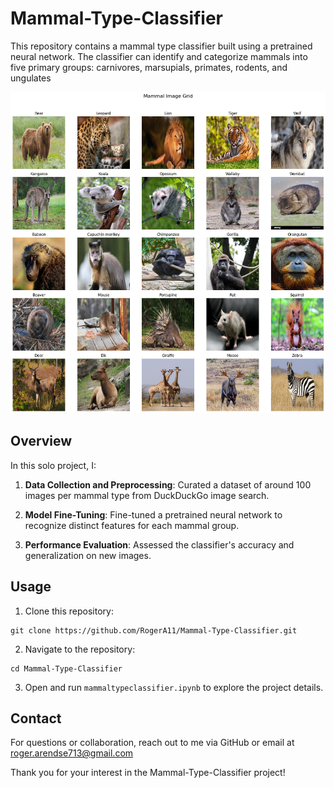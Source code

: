 # Mammal-Type-Classifier

This repository contains a mammal type classifier built using a pretrained neural network. The classifier can identify and categorize mammals into five primary groups: carnivores, marsupials, primates, rodents, and ungulates

![Logo](images/output.png)

## Overview

In this solo project, I:

1. **Data Collection and Preprocessing**: Curated a dataset of around 100 images per mammal type from DuckDuckGo image search.

2. **Model Fine-Tuning**: Fine-tuned a pretrained neural network to recognize distinct features for each mammal group.

3. **Performance Evaluation**: Assessed the classifier's accuracy and generalization on new images.

## Usage

1. Clone this repository:
```
git clone https://github.com/RogerA11/Mammal-Type-Classifier.git
```

2. Navigate to the repository:
```
cd Mammal-Type-Classifier
```

3. Open and run `mammaltypeclassifier.ipynb` to explore the project details.

## Contact

For questions or collaboration, reach out to me via GitHub or email at roger.arendse713@gmail.com

Thank you for your interest in the Mammal-Type-Classifier project!
